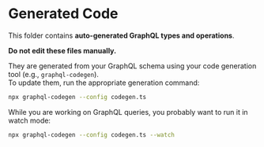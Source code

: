 # Generated Code

This folder contains **auto-generated GraphQL types and operations**.

**Do not edit these files manually.**  

They are generated from your GraphQL schema using your code generation tool (e.g., `graphql-codegen`).  
To update them, run the appropriate generation command:

```bash
npx graphql-codegen --config codegen.ts
```

While you are working on GraphQL queries, you probably want to run it in watch mode:

```bash
npx graphql-codegen --config codegen.ts --watch
```
